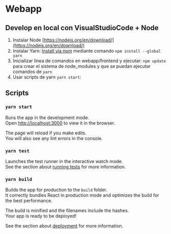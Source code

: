 # Webapp

## Develop en local con VisualStudioCode + Node

1. Instalar Node [https://nodejs.org/en/download/](https://nodejs.org/en/download/)
2. Instalar Yarn: [Install via npm](https://classic.yarnpkg.com/lang/en/docs/install) mediante comando `npm install --global yarn`
3. Inicializar línea de comandos en webapp/frontend y ejecutar: `npm update` para crear el sistema de node_modules y que se puedan ejecutar comandos de `yarn`
4. Usar scripts de yarn `yarn start`:

## Scripts

### `yarn start`

Runs the app in the development mode.\
Open [http://localhost:3000](http://localhost:3000) to view it in the browser.

The page will reload if you make edits.\
You will also see any lint errors in the console.

### `yarn test`

Launches the test runner in the interactive watch mode.\
See the section about [running tests](https://facebook.github.io/create-react-app/docs/running-tests) for more information.

### `yarn build`

Builds the app for production to the `build` folder.\
It correctly bundles React in production mode and optimizes the build for the best performance.

The build is minified and the filenames include the hashes.\
Your app is ready to be deployed!

See the section about [deployment](https://facebook.github.io/create-react-app/docs/deployment) for more information.

